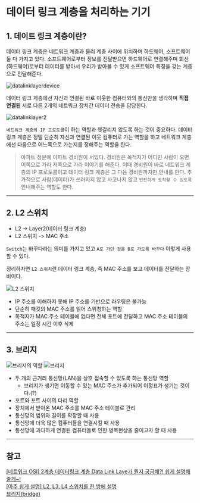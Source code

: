 # 데이터 링크 계층을 처리하는 기기

## 1. 데이트 링크 계층이란?

데이터 링크 계층은 네트워크 계층과 물리 계층 사이에 위치하며 하드웨어, 소프트웨어 둘 다 가지고 있다. 소프트웨어로부터 정보를
전달받으면 하드웨어로 연결해주며 회선(하드웨어)로부터 데이터를 받아서 우리가 받아볼 수 있게 소프트웨어 특징을
갖는 계층으로 전달해준다.

![datalinklayerdevice](https://user-images.githubusercontent.com/57981252/192505596-a432f82d-ba8d-403a-9fd4-7507f53f4ed0.png)

데이터 링크 계층에선 자신과 연결된 바로 이웃한 컴퓨터와의 통신만을 생각하며 **직접 연결된** 서로 다른 2개의 네트워크
장치간 데이터 전송을 담당한다.

![datalinklayer2](https://user-images.githubusercontent.com/57981252/192505626-beb611f6-8e2b-4312-a509-e80ac5bf9d52.png)

`네트워크 계층의 IP 프로토콜`이 하는 역할과 헷갈리지 않도록 하는 것이 중요하다. 데이터 링크 계층은 정말 단순히
자신과 연결된 이웃 컴퓨터로 가는 역할을 하고 네트워크 계층에선 다음으로 어느쪽으로 가는지를 정해주는 역할을 한다.

> 아파트 정문에 아파트 경비원이 서있다. 경비원은 목적지가 어디인 사람이 오면 이쪽으로 가라 저쪽으로 가라 이야기를
> 해준다. 이때 경비원이 바로 네트워크 계층의 IP 프로토콜이고 데이터 링크 계층은 그 다음 경비원까지만 안내를 한다.
> 추가적으로 사람(데이터)가 쓰러지지 않고 사고나지 않고 `언전하게 도착할 수 있도록` 안내해주는 역할도 한다.

---

## 2. L2 스위치

- L2 -> Layer2(데이터 링크 계층)
- L2 스위치 -> MAC 주소

`Switch`는 바꾸다라는 의미를 가지고 있고 `A로 가던 것을 B로 가도록 바꾸다` 이렇게 사용할 수 있다.

정리하자면 `L2 스위치`란 데이터 링크 계층, 즉 MAC 주소를 보고 데이터를 전달하는 장비이다.

![L2 스위치](https://img1.daumcdn.net/thumb/R1280x0/?scode=mtistory2&fname=http%3A%2F%2Fcfile22.uf.tistory.com%2Fimage%2F997A604F5D7E0AAA275E73)

- IP 주소를 이해하지 못해 IP 주소를 기반으로 라우팅은 불가능
- 단순히 패킷의 MAC 주소를 읽어 스위칭하는 역할
- 목적지가 MAC 주소 테이블에 없다면 전체 포트에 전달하고 MAC 주소 테이블의 주소는 일정 시간 이후 삭제

---

## 3. 브리지

![브리지의 역할](https://user-images.githubusercontent.com/57981252/192555344-11d3fdc6-2346-470d-bae6-87486d635696.png)
![브리지](https://blog.kakaocdn.net/dn/mEY0L/btqV192a1DZ/2JIYmgZfxhQhK1nRU3XnDk/img.jpg)

- 두 개의 근거리 통신망(LAN)을 상호 접속할 수 있도록 하는 통신망 역할
  - 브리지가 생기면 이동할 수 있는 MAC 주소가 추가되어 이정표가 생기는 것이다.(?)
- 포트와 포트 사이의 다리 역할
- 장치에서 받아온 MAC 주소를 MAC 주소 테이블로 관리
- 통신망의 범위와 길이를 확장할 때 사용
- 통신망에 더욱 많은 컴퓨터들을 연결시킬 때 사용
- 통신망에 과다하게 연결된 컴퓨터들로 인한 병목현상을 줄이고자 할 때 사용

---

## 참고

[[네트워크 OSI] 2계층 데이터링크 계층 Data Link Laye가 뭔지 궁금해?! 쉽게 설명해줄게~!](https://jhnyang.tistory.com/403?category=947031)  
[[아주 쉽게 설명] L2, L3, L4 스위치를 한 방에 설명](https://doctorson0309.tistory.com/575)  
[브리지(bridge)](https://sites.google.com/site/kuresitmemo/network/bridge)
